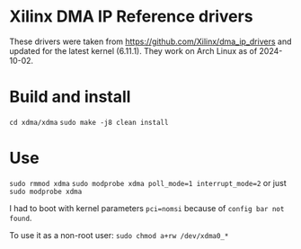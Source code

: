# Xilinx DMA IP Reference drivers

These drivers were taken from <https://github.com/Xilinx/dma_ip_drivers> and
updated for the latest kernel (6.11.1). They work on Arch Linux as of 2024-10-02.

# Build and install

`cd xdma/xdma`
`sudo make -j8 clean install`

# Use
`sudo rmmod xdma`
`sudo modprobe xdma poll_mode=1 interrupt_mode=2` or just `sudo modprobe xdma`

I had to boot with kernel parameters `pci=nomsi` because of `config bar not found`.

To use it as a non-root user:
`sudo chmod a+rw /dev/xdma0_*`
